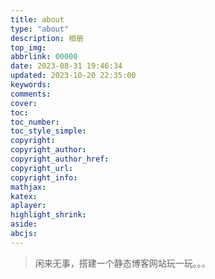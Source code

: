 ```yaml
---
title: about
type: "about"
description: 相册
top_img:
abbrlink: 00000
date: 2023-08-31 19:46:34
updated: 2023-10-20 22:35:00
keywords:
comments:
cover:
toc:
toc_number:
toc_style_simple:
copyright:
copyright_author:
copyright_author_href:
copyright_url:
copyright_info:
mathjax:
katex:
aplayer:
highlight_shrink:
aside:
abcjs:
---
```


> 闲来无事，搭建一个静态博客网站玩一玩。。。
